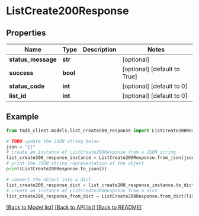 # ListCreate200Response


## Properties

Name | Type | Description | Notes
------------ | ------------- | ------------- | -------------
**status_message** | **str** |  | [optional] 
**success** | **bool** |  | [optional] [default to True]
**status_code** | **int** |  | [optional] [default to 0]
**list_id** | **int** |  | [optional] [default to 0]

## Example

```python
from tmdb_client.models.list_create200_response import ListCreate200Response

# TODO update the JSON string below
json = "{}"
# create an instance of ListCreate200Response from a JSON string
list_create200_response_instance = ListCreate200Response.from_json(json)
# print the JSON string representation of the object
print(ListCreate200Response.to_json())

# convert the object into a dict
list_create200_response_dict = list_create200_response_instance.to_dict()
# create an instance of ListCreate200Response from a dict
list_create200_response_from_dict = ListCreate200Response.from_dict(list_create200_response_dict)
```
[[Back to Model list]](../README.md#documentation-for-models) [[Back to API list]](../README.md#documentation-for-api-endpoints) [[Back to README]](../README.md)


